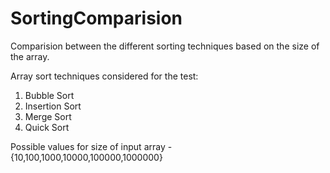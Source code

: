 # SortingComparision

Comparision between the different sorting techniques based on the size of the array.

Array sort techniques considered for the test:
1. Bubble Sort
2. Insertion Sort
3. Merge Sort
4. Quick Sort

Possible values for size of input array - {10,100,1000,10000,100000,1000000}
